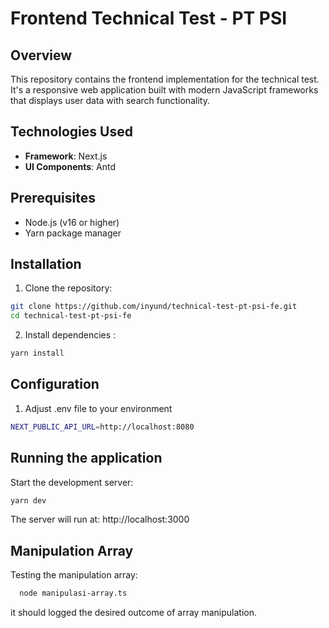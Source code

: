 # Frontend Technical Test - PT PSI

## Overview

This repository contains the frontend implementation for the technical test. It's a responsive web application built with modern JavaScript frameworks that displays user data with search functionality.

## Technologies Used

- **Framework**: Next.js
- **UI Components**: Antd

## Prerequisites

- Node.js (v16 or higher)
- Yarn package manager

## Installation

1. Clone the repository:

```bash
git clone https://github.com/inyund/technical-test-pt-psi-fe.git
cd technical-test-pt-psi-fe
```

2. Install dependencies :

```bash
yarn install
```

## Configuration

1. Adjust .env file to your environment

```bash
NEXT_PUBLIC_API_URL=http://localhost:8080
```

## Running the application

Start the development server:

```bash
yarn dev
```

The server will run at: http://localhost:3000

## Manipulation Array

Testing the manipulation array:

```bash
  node manipulasi-array.ts
```

it should logged the desired outcome of array manipulation.
